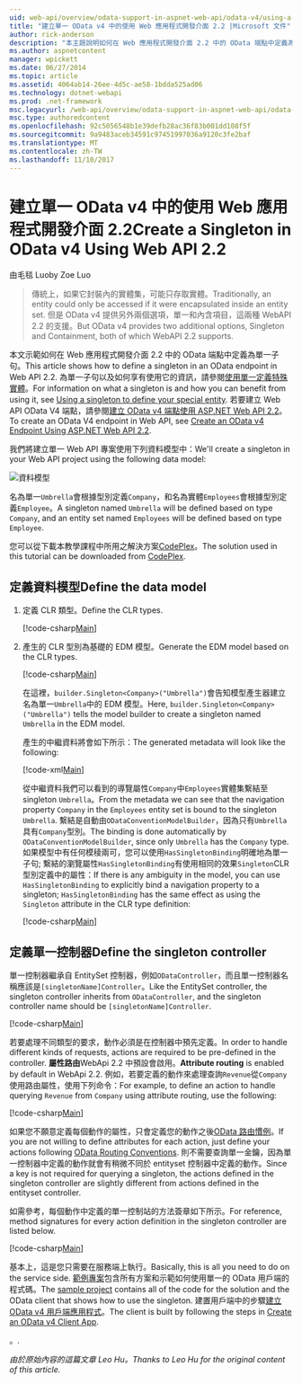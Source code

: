 ```yaml
---
uid: web-api/overview/odata-support-in-aspnet-web-api/odata-v4/using-a-singleton-in-an-odata-endpoint-in-web-api-22
title: "建立單一 OData v4 中的使用 Web 應用程式開發介面 2.2 |Microsoft 文件"
author: rick-anderson
description: "本主題說明如何在 Web 應用程式開發介面 2.2 中的 OData 端點中定義為單一子句。"
ms.author: aspnetcontent
manager: wpickett
ms.date: 06/27/2014
ms.topic: article
ms.assetid: 4064ab14-26ee-4d5c-ae58-1bdda525ad06
ms.technology: dotnet-webapi
ms.prod: .net-framework
msc.legacyurl: /web-api/overview/odata-support-in-aspnet-web-api/odata-v4/using-a-singleton-in-an-odata-endpoint-in-web-api-22
msc.type: authoredcontent
ms.openlocfilehash: 92c5056548b1e39defb28ac36f83b001dd108f5f
ms.sourcegitcommit: 9a9483aceb34591c97451997036a9120c3fe2baf
ms.translationtype: MT
ms.contentlocale: zh-TW
ms.lasthandoff: 11/10/2017
---
```

<a name="create-a-singleton-in-odata-v4-using-web-api-22"></a><span data-ttu-id="3eb96-103">建立單一 OData v4 中的使用 Web 應用程式開發介面 2.2</span><span class="sxs-lookup"><span data-stu-id="3eb96-103">Create a Singleton in OData v4 Using Web API 2.2</span></span>
====================
<span data-ttu-id="3eb96-104">由毛毯 Luo</span><span class="sxs-lookup"><span data-stu-id="3eb96-104">by Zoe Luo</span></span>

> <span data-ttu-id="3eb96-105">傳統上，如果它封裝內的實體集，可能只存取實體。</span><span class="sxs-lookup"><span data-stu-id="3eb96-105">Traditionally, an entity could only be accessed if it were encapsulated inside an entity set.</span></span> <span data-ttu-id="3eb96-106">但是 OData v4 提供另外兩個選項，單一和內含項目，這兩種 WebAPI 2.2 的支援。</span><span class="sxs-lookup"><span data-stu-id="3eb96-106">But OData v4 provides two additional options, Singleton and Containment, both of which WebAPI 2.2 supports.</span></span>


<span data-ttu-id="3eb96-107">本文示範如何在 Web 應用程式開發介面 2.2 中的 OData 端點中定義為單一子句。</span><span class="sxs-lookup"><span data-stu-id="3eb96-107">This article shows how to define a singleton in an OData endpoint in Web API 2.2.</span></span> <span data-ttu-id="3eb96-108">為單一子句以及如何享有使用它的資訊，請參閱[使用單一定義特殊實體](https://blogs.msdn.com/b/odatateam/archive/2014/03/05/use-singleton-to-define-your-special-entity.aspx)。</span><span class="sxs-lookup"><span data-stu-id="3eb96-108">For information on what a singleton is and how you can benefit from using it, see [Using a singleton to define your special entity](https://blogs.msdn.com/b/odatateam/archive/2014/03/05/use-singleton-to-define-your-special-entity.aspx).</span></span> <span data-ttu-id="3eb96-109">若要建立 Web API OData V4 端點，請參閱[建立 OData v4 端點使用 ASP.NET Web API 2.2](create-an-odata-v4-endpoint.md)。</span><span class="sxs-lookup"><span data-stu-id="3eb96-109">To create an OData V4 endpoint in Web API, see [Create an OData v4 Endpoint Using ASP.NET Web API 2.2](create-an-odata-v4-endpoint.md).</span></span> 

<span data-ttu-id="3eb96-110">我們將建立單一 Web API 專案使用下列資料模型中：</span><span class="sxs-lookup"><span data-stu-id="3eb96-110">We'll create a singleton in your Web API project using the following data model:</span></span>

![資料模型](using-a-singleton-in-an-odata-endpoint-in-web-api-22/_static/image1.png)

<span data-ttu-id="3eb96-112">名為單一`Umbrella`會根據型別定義`Company`，和名為實體`Employees`會根據型別定義`Employee`。</span><span class="sxs-lookup"><span data-stu-id="3eb96-112">A singleton named `Umbrella` will be defined based on type `Company`, and an entity set named `Employees` will be defined based on type `Employee`.</span></span>

<span data-ttu-id="3eb96-113">您可以從下載本教學課程中所用之解決方案[CodePlex](http://aspnet.codeplex.com/sourcecontrol/latest#Samples/WebApi/OData/v4/ODataSingletonSample/)。</span><span class="sxs-lookup"><span data-stu-id="3eb96-113">The solution used in this tutorial can be downloaded from [CodePlex](http://aspnet.codeplex.com/sourcecontrol/latest#Samples/WebApi/OData/v4/ODataSingletonSample/).</span></span>

## <a name="define-the-data-model"></a><span data-ttu-id="3eb96-114">定義資料模型</span><span class="sxs-lookup"><span data-stu-id="3eb96-114">Define the data model</span></span>

1. <span data-ttu-id="3eb96-115">定義 CLR 類型。</span><span class="sxs-lookup"><span data-stu-id="3eb96-115">Define the CLR types.</span></span>

    [!code-csharp[Main](using-a-singleton-in-an-odata-endpoint-in-web-api-22/samples/sample1.cs)]
2. <span data-ttu-id="3eb96-116">產生的 CLR 型別為基礎的 EDM 模型。</span><span class="sxs-lookup"><span data-stu-id="3eb96-116">Generate the EDM model based on the CLR types.</span></span>

    [!code-csharp[Main](using-a-singleton-in-an-odata-endpoint-in-web-api-22/samples/sample2.cs)]

    <span data-ttu-id="3eb96-117">在這裡，`builder.Singleton<Company>("Umbrella")`會告知模型產生器建立名為單一`Umbrella`中的 EDM 模型。</span><span class="sxs-lookup"><span data-stu-id="3eb96-117">Here, `builder.Singleton<Company>("Umbrella")` tells the model builder to create a singleton named `Umbrella` in the EDM model.</span></span>

    <span data-ttu-id="3eb96-118">產生的中繼資料將會如下所示：</span><span class="sxs-lookup"><span data-stu-id="3eb96-118">The generated metadata will look like the following:</span></span>

    [!code-xml[Main](using-a-singleton-in-an-odata-endpoint-in-web-api-22/samples/sample3.xml)]

    <span data-ttu-id="3eb96-119">從中繼資料我們可以看到的導覽屬性`Company`中`Employees`實體集繫結至 singleton `Umbrella`。</span><span class="sxs-lookup"><span data-stu-id="3eb96-119">From the metadata we can see that the navigation property `Company` in the `Employees` entity set is bound to the singleton `Umbrella`.</span></span> <span data-ttu-id="3eb96-120">繫結是自動由`ODataConventionModelBuilder`，因為只有`Umbrella`具有`Company`型別。</span><span class="sxs-lookup"><span data-stu-id="3eb96-120">The binding is done automatically by `ODataConventionModelBuilder`, since only `Umbrella` has the `Company` type.</span></span> <span data-ttu-id="3eb96-121">如果模型中有任何模稜兩可，您可以使用`HasSingletonBinding`明確地為單一子句; 繫結的瀏覽屬性`HasSingletonBinding`有使用相同的效果`Singleton`CLR 型別定義中的屬性：</span><span class="sxs-lookup"><span data-stu-id="3eb96-121">If there is any ambiguity in the model, you can use `HasSingletonBinding` to explicitly bind a navigation property to a singleton; `HasSingletonBinding` has the same effect as using the `Singleton` attribute in the CLR type definition:</span></span>

    [!code-csharp[Main](using-a-singleton-in-an-odata-endpoint-in-web-api-22/samples/sample4.cs)]

## <a name="define-the-singleton-controller"></a><span data-ttu-id="3eb96-122">定義單一控制器</span><span class="sxs-lookup"><span data-stu-id="3eb96-122">Define the singleton controller</span></span>

<span data-ttu-id="3eb96-123">單一控制器繼承自 EntitySet 控制器，例如`ODataController`，而且單一控制器名稱應該是`[singletonName]Controller`。</span><span class="sxs-lookup"><span data-stu-id="3eb96-123">Like the EntitySet controller, the singleton controller inherits from `ODataController`, and the singleton controller name should be `[singletonName]Controller`.</span></span>

[!code-csharp[Main](using-a-singleton-in-an-odata-endpoint-in-web-api-22/samples/sample5.cs)]

<span data-ttu-id="3eb96-124">若要處理不同類型的要求，動作必須是在控制器中預先定義。</span><span class="sxs-lookup"><span data-stu-id="3eb96-124">In order to handle different kinds of requests, actions are required to be pre-defined in the controller.</span></span> <span data-ttu-id="3eb96-125">**屬性路由**WebApi 2.2 中預設會啟用。</span><span class="sxs-lookup"><span data-stu-id="3eb96-125">**Attribute routing** is enabled by default in WebApi 2.2.</span></span> <span data-ttu-id="3eb96-126">例如，若要定義的動作來處理查詢`Revenue`從`Company`使用路由屬性，使用下列命令：</span><span class="sxs-lookup"><span data-stu-id="3eb96-126">For example, to define an action to handle querying `Revenue` from `Company` using attribute routing, use the following:</span></span>

[!code-csharp[Main](using-a-singleton-in-an-odata-endpoint-in-web-api-22/samples/sample6.cs)]

<span data-ttu-id="3eb96-127">如果您不願意定義每個動作的屬性，只會定義您的動作之後[OData 路由慣例](../odata-routing-conventions.md)。</span><span class="sxs-lookup"><span data-stu-id="3eb96-127">If you are not willing to define attributes for each action, just define your actions following [OData Routing Conventions](../odata-routing-conventions.md).</span></span> <span data-ttu-id="3eb96-128">則不需要查詢單一金鑰，因為單一控制器中定義的動作就會有稍微不同於 entityset 控制器中定義的動作。</span><span class="sxs-lookup"><span data-stu-id="3eb96-128">Since a key is not required for querying a singleton, the actions defined in the singleton controller are slightly different from actions defined in the entityset controller.</span></span>

<span data-ttu-id="3eb96-129">如需參考，每個動作中定義的單一控制站的方法簽章如下所示。</span><span class="sxs-lookup"><span data-stu-id="3eb96-129">For reference, method signatures for every action definition in the singleton controller are listed below.</span></span>

[!code-csharp[Main](using-a-singleton-in-an-odata-endpoint-in-web-api-22/samples/sample7.cs)]

<span data-ttu-id="3eb96-130">基本上，這是您只需要在服務端上執行。</span><span class="sxs-lookup"><span data-stu-id="3eb96-130">Basically, this is all you need to do on the service side.</span></span> <span data-ttu-id="3eb96-131">[範例專案](http://aspnet.codeplex.com/sourcecontrol/latest#Samples/WebApi/OData/v4/ODataSingletonSample/)包含所有方案和示範如何使用單一的 OData 用戶端的程式碼。</span><span class="sxs-lookup"><span data-stu-id="3eb96-131">The [sample project](http://aspnet.codeplex.com/sourcecontrol/latest#Samples/WebApi/OData/v4/ODataSingletonSample/) contains all of the code for the solution and the OData client that shows how to use the singleton.</span></span> <span data-ttu-id="3eb96-132">建置用戶端中的步驟[建立 OData v4 用戶端應用程式](create-an-odata-v4-client-app.md)。</span><span class="sxs-lookup"><span data-stu-id="3eb96-132">The client is built by following the steps in [Create an OData v4 Client App](create-an-odata-v4-client-app.md).</span></span>

<span data-ttu-id="3eb96-133">。</span><span class="sxs-lookup"><span data-stu-id="3eb96-133">.</span></span> 

<span data-ttu-id="3eb96-134">*由於原始內容的這篇文章 Leo Hu。*</span><span class="sxs-lookup"><span data-stu-id="3eb96-134">*Thanks to Leo Hu for the original content of this article.*</span></span>
